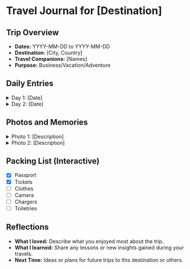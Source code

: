 # Travel Journal for [Destination]

## Trip Overview
- **Dates:** YYYY-MM-DD to YYYY-MM-DD
- **Destination:** [City, Country]
- **Travel Companions:** [Names]
- **Purpose:** Business/Vacation/Adventure

## Daily Entries

<details>
  <summary>Day 1: [Date]</summary>
  
  - **Morning:** [Activities/Locations Visited]
  - **Afternoon:** [Activities/Locations Visited]
  - **Evening:** [Activities/Locations Visited]
  - **Highlights:** [Best parts of the day]
  - **Challenges:** [Any challenges faced]
  
</details>

<details>
  <summary>Day 2: [Date]</summary>
  
  - **Morning:** [Activities/Locations Visited]
  - **Afternoon:** [Activities/Locations Visited]
  - **Evening:** [Activities/Locations Visited]
  - **Highlights:** [Best parts of the day]
  - **Challenges:** [Any challenges faced]
  
</details>

## Photos and Memories

<details>
  <summary>Photo 1: [Description]</summary>
  
  ![Image](image_url)
  *Caption or memory associated with this photo.*
  
</details>

<details>
  <summary>Photo 2: [Description]</summary>
  
  ![Image](image_url)
  *Caption or memory associated with this photo.*
  
</details>

## Packing List (Interactive)
- [x] Passport
- [x] Tickets
- [ ] Clothes
- [ ] Camera
- [ ] Chargers
- [ ] Toiletries

## Reflections
- **What I loved:** Describe what you enjoyed most about the trip.
- **What I learned:** Share any lessons or new insights gained during your travels.
- **Next Time:** Ideas or plans for future trips to this destination or others.
